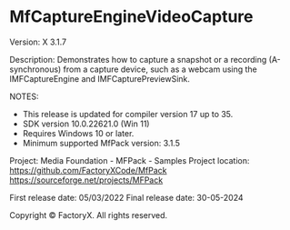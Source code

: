 # MfCaptureEngineVideoCapture

Version: X 3.1.7

Description:
  Demonstrates how to capture a snapshot or a recording (A-synchronous) from a capture device, such as a webcam using the IMFCaptureEngine and IMFCapturePreviewSink.

NOTES: 
 - This release is updated for compiler version 17 up to 35.
 - SDK version 10.0.22621.0 (Win 11)
 - Requires Windows 10 or later.
 - Minimum supported MfPack version: 3.1.5

Project: Media Foundation - MFPack - Samples
Project location: https://github.com/FactoryXCode/MfPack
                  https://sourceforge.net/projects/MFPack

First release date: 05/03/2022
Final release date: 30-05-2024

Copyright © FactoryX. All rights reserved.




